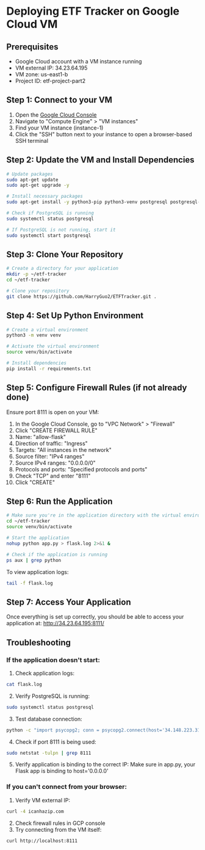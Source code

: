 # Deploying ETF Tracker on Google Cloud VM

## Prerequisites

- Google Cloud account with a VM instance running
- VM external IP: 34.23.64.195
- VM zone: us-east1-b
- Project ID: etf-project-part2

## Step 1: Connect to your VM

1. Open the [Google Cloud Console](https://console.cloud.google.com/)
2. Navigate to "Compute Engine" > "VM instances"
3. Find your VM instance (instance-1)
4. Click the "SSH" button next to your instance to open a browser-based SSH terminal

## Step 2: Update the VM and Install Dependencies

```bash
# Update packages
sudo apt-get update
sudo apt-get upgrade -y

# Install necessary packages
sudo apt-get install -y python3-pip python3-venv postgresql postgresql-contrib git

# Check if PostgreSQL is running
sudo systemctl status postgresql

# If PostgreSQL is not running, start it
sudo systemctl start postgresql
```

## Step 3: Clone Your Repository

```bash
# Create a directory for your application
mkdir -p ~/etf-tracker
cd ~/etf-tracker

# Clone your repository
git clone https://github.com/HarryGuo2/ETFTracker.git .
```

## Step 4: Set Up Python Environment

```bash
# Create a virtual environment
python3 -m venv venv

# Activate the virtual environment
source venv/bin/activate

# Install dependencies
pip install -r requirements.txt
```

## Step 5: Configure Firewall Rules (if not already done)

Ensure port 8111 is open on your VM:

1. In the Google Cloud Console, go to "VPC Network" > "Firewall"
2. Click "CREATE FIREWALL RULE"
3. Name: "allow-flask"
4. Direction of traffic: "Ingress"
5. Targets: "All instances in the network"
6. Source filter: "IPv4 ranges"
7. Source IPv4 ranges: "0.0.0.0/0"
8. Protocols and ports: "Specified protocols and ports"
9. Check "TCP" and enter "8111"
10. Click "CREATE"

## Step 6: Run the Application

```bash
# Make sure you're in the application directory with the virtual environment activated
cd ~/etf-tracker
source venv/bin/activate

# Start the application
nohup python app.py > flask.log 2>&1 &

# Check if the application is running
ps aux | grep python
```

To view application logs:
```bash
tail -f flask.log
```

## Step 7: Access Your Application

Once everything is set up correctly, you should be able to access your application at:
http://34.23.64.195:8111/

## Troubleshooting

### If the application doesn't start:

1. Check application logs:
```bash
cat flask.log
```

2. Verify PostgreSQL is running:
```bash
sudo systemctl status postgresql
```

3. Test database connection:
```bash
python -c "import psycopg2; conn = psycopg2.connect(host='34.148.223.31', port='5432', database='proj1part2', user='hg2736', password='008096'); print('Connection successful')"
```

4. Check if port 8111 is being used:
```bash
sudo netstat -tulpn | grep 8111
```

5. Verify application is binding to the correct IP:
Make sure in app.py, your Flask app is binding to host='0.0.0.0'

### If you can't connect from your browser:

1. Verify VM external IP:
```bash
curl -4 icanhazip.com
```

2. Check firewall rules in GCP console
3. Try connecting from the VM itself:
```bash
curl http://localhost:8111
``` 